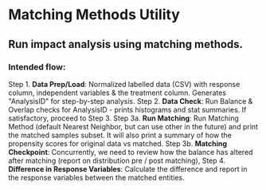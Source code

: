 # Matching Methods Utility 
## Run impact analysis using matching methods.

### Intended flow:
Step 1. **Data Prep/Load**: Normalized labelled data (CSV) with response column, independent variables & the treatment column. Generates "AnalysisID" for step-by-step analysis.
Step 2. **Data Check**: Run Balance & Overlap checks for AnalysisID - prints histograms and stat summaries. If satisfactory, proceed to Step 3.
Step 3a. **Run Matching**: Run Matching Method (default Nearest Neighbor, but can use other in the future) and print the matched samples subset. It will also print a summary of how the propensity scores for original data vs matched.
Step 3b. **Matching Checkpoint**: Concurrently, we need to review how the balance has altered after matching (report on distribution pre / post matching), 
Step 4. **Difference in Response Variables**: Calculate the difference and report in the response variables between the matched entities.
